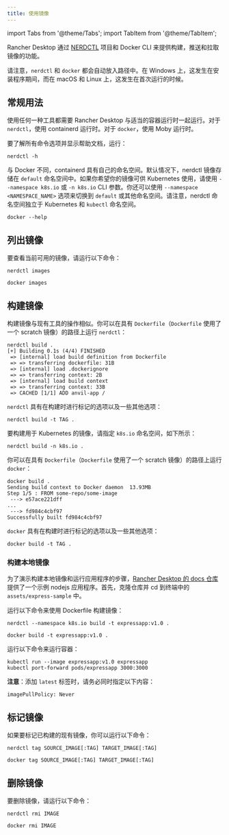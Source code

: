 ```yaml
---
title: 使用镜像
---
```


import Tabs from '@theme/Tabs';
import TabItem from '@theme/TabItem';

Rancher Desktop 通过 [NERDCTL](https://github.com/containerd/nerdctl) 项目和 Docker CLI 来提供构建，推送和拉取镜像的功能。

请注意，`nerdctl` 和 `docker` 都会自动放入路径中。在 Windows 上，这发生在安装程序期间，而在 macOS 和 Linux 上，这发生在首次运行的时候。

## 常规用法

使用任何一种工具都需要 Rancher Desktop 与适当的容器运行时一起运行。对于 `nerdctl`，使用 containerd 运行时。对于 `docker`，使用 Moby 运行时。

要了解所有命令选项并显示帮助文档，运行：

<Tabs groupId="container-runtime">
  <TabItem value="nerdctl" default>

```console
nerdctl -h
```

与 Docker 不同，containerd 具有自己的命名空间。默认情况下，nerdctl 镜像存储在 `default` 命名空间中。如果你希望你的镜像可供 Kubernetes 使用，请使用 `--namespace k8s.io` 或 `-n k8s.io` CLI 参数。你还可以使用 `--namespace <NAMESPACE_NAME>` 选项来切换到 `default` 或其他命名空间。请注意，nerdctl 命名空间独立于 Kubernetes 和 `kubectl` 命名空间。

</TabItem>
  <TabItem value="docker" default>

```console
docker --help
```
</TabItem>
</Tabs>

## 列出镜像

要查看当前可用的镜像，请运行以下命令：

<Tabs groupId="container-runtime">
  <TabItem value="nerdctl" default>

```console
nerdctl images
```
</TabItem>
  <TabItem value="docker">

```console
docker images
```
</TabItem>
</Tabs>

## 构建镜像

<Tabs groupId="container-runtime">
  <TabItem value="nerdctl" default>

构建镜像与现有工具的操作相似。你可以在具有 `Dockerfile`（`Dockerfile` 使用了一个 scratch 镜像）的路径上运行 `nerdctl`：

```console
nerdctl build .
[+] Building 0.1s (4/4) FINISHED
 => [internal] load build definition from Dockerfile
 => => transferring dockerfile: 31B
 => [internal] load .dockerignore
 => => transferring context: 2B
 => [internal] load build context
 => => transferring context: 33B
 => CACHED [1/1] ADD anvil-app /
```

`nerdctl` 具有在构建时进行标记的选项以及一些其他选项：

```console
nerdctl build -t TAG .
```

要构建用于 Kubernetes 的镜像，请指定 `k8s.io` 命名空间，如下所示：
```console
nerdctl build -n k8s.io .
```

</TabItem>
  <TabItem value="docker">

你可以在具有 `Dockerfile`（`Dockerfile` 使用了一个 scratch 镜像）的路径上运行 `docker`：

```console
docker build .
Sending build context to Docker daemon  13.93MB
Step 1/5 : FROM some-repo/some-image
 ---> e57ace221dff
...
 ---> fd984c4cbf97
Successfully built fd984c4cbf97
```

`docker` 具有在构建时进行标记的选项以及一些其他选项：

```console
docker build -t TAG .
```
</TabItem>
</Tabs>

### 构建本地镜像

为了演示构建本地镜像和运行应用程序的步骤，[Rancher Desktop 的 docs 仓库](https://github.com/rancher-sandbox/docs.rancherdesktop.io.git)提供了一个示例 nodejs 应用程序。首先，克隆仓库并 cd 到终端中的 `assets/express-sample` 中。

运行以下命令来使用 Dockerfile 构建镜像：

<Tabs groupId="container-runtime">
  <TabItem value="nerdctl" default>

```
nerdctl --namespace k8s.io build -t expressapp:v1.0 .
```

</TabItem>
  <TabItem value="docker">

```
docker build -t expressapp:v1.0 .
```

</TabItem>
</Tabs>

运行以下命令来运行容器：

```
kubectl run --image expressapp:v1.0 expressapp
kubectl port-forward pods/expressapp 3000:3000
```

**注意**：添加 `latest` 标签时，请务必同时指定以下内容：
```
imagePullPolicy: Never
```

## 标记镜像

如果要标记已构建的现有镜像，你可以运行以下命令：

<Tabs groupId="container-runtime">
  <TabItem value="nerdctl" default>

```console
nerdctl tag SOURCE_IMAGE[:TAG] TARGET_IMAGE[:TAG]
```
</TabItem>
  <TabItem value="docker">

```console
docker tag SOURCE_IMAGE[:TAG] TARGET_IMAGE[:TAG]
```
</TabItem>
</Tabs>

## 删除镜像

要删除镜像，请运行以下命令：

<Tabs groupId="container-runtime">
  <TabItem value="nerdctl" default>

```console
nerdctl rmi IMAGE
```
</TabItem>
  <TabItem value="docker">

```console
docker rmi IMAGE
```
</TabItem>
</Tabs>